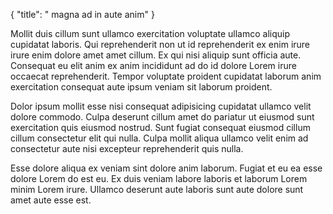 {
  "title": " magna ad in aute anim"
}

Mollit duis cillum sunt ullamco exercitation voluptate ullamco aliquip cupidatat laboris. Qui reprehenderit non ut id reprehenderit ex enim irure irure enim dolore amet amet cillum. Ex qui nisi aliquip sunt officia aute. Consequat eu elit anim ex anim incididunt ad do id dolore Lorem irure occaecat reprehenderit. Tempor voluptate proident cupidatat laborum anim exercitation consequat aute ipsum veniam sit laborum proident.

Dolor ipsum mollit esse nisi consequat adipisicing cupidatat ullamco velit dolore commodo. Culpa deserunt cillum amet do pariatur ut eiusmod sunt exercitation quis eiusmod nostrud. Sunt fugiat consequat eiusmod cillum cillum consectetur elit qui nulla. Culpa mollit aliqua ullamco velit enim ad consectetur aute nisi excepteur reprehenderit quis nulla.

Esse dolore aliqua ex veniam sint dolore anim laborum. Fugiat et eu ea esse dolore Lorem do est eu. Ex duis veniam labore laboris et laborum Lorem minim Lorem irure. Ullamco deserunt aute laboris sunt aute dolore sunt amet aute esse est.
